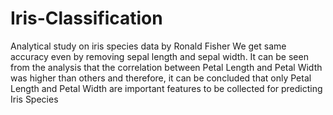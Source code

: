 # Iris-Classification
Analytical study on iris species data by Ronald Fisher
We get same accuracy even by removing sepal length and sepal width. 
It can be seen from the analysis that the correlation between Petal Length and Petal Width was higher than others and therefore, it can be concluded that only Petal Length and Petal Width are important features to be collected for predicting Iris Species
